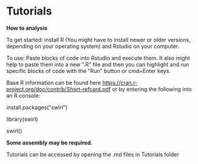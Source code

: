 # Tutorials
**How to analysis**

To get started: install R (You might have to install newer or older versions, depending on your operating system) and Rstudio on your computer.

To use: Paste blocks of code into Rstudio and execute them. It also might help to paste them into a new ".R" file and then you can highlight and run specific blocks of code with the "Run" button or cmd+Enter keys.

Base R information can be found here https://cran.r-project.org/doc/contrib/Short-refcard.pdf
or by entering the following into an R console:

install.packages("swirl")

library(swirl)

swirl()

**Some assembly may be required.**

Tutorials can be accessed by opening the .md files in Tutorials folder
